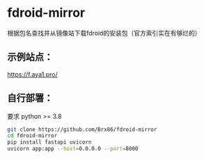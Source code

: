 # fdroid-mirror
根据包名查找并从镜像站下载fdroid的安装包（官方索引实在有够烂的）

## 示例站点：

https://f.aya1.pro/

## 自行部署：
要求 python >= 3.8
```bash
git clone https://github.com/Brx86/fdroid-mirror
cd fdroid-mirror
pip install fastapi uvicorn
uvicorn app:app --host=0.0.0.0 --port=8000
```